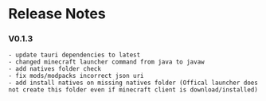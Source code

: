 # Release Notes

### V0.1.3 
    - update tauri dependencies to latest
    - changed minecraft launcher command from java to javaw
    - add natives folder check
    - fix mods/modpacks incorrect json uri
    - add install natives on missing natives folder (Offical launcher does not create this folder even if minecraft client is download/installed)
